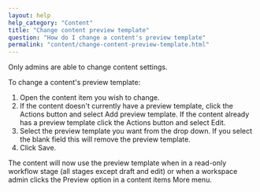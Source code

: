 ```yaml
---
layout: help
help_category: "Content"
title: "Change content preview template"
question: "How do I change a content's preview template"
permalink: "content/change-content-preview-template.html"
---
```


Only admins are able to change content settings.

To change a content\'s preview template:

1.  Open the content item you wish to change.
2.  If the content doesn\'t currently have a preview template, click the
    Actions button and select Add preview template. If the
    content already has a preview template click the Actions button
    and select Edit.
3.  Select the preview template you want from the drop down. If you
    select the blank field this will remove the preview template.
4.  Click Save.

The content will now use the preview template when in a read-only workflow stage (all stages except draft and edit)
or when a workspace admin clicks the Preview option in a content items More menu.